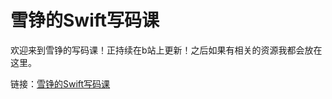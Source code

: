# 雪铮的Swift写码课

欢迎来到雪铮的写码课！正持续在b站上更新！之后如果有相关的资源我都会放在这里。

链接：[雪铮的Swift写码课](https://space.bilibili.com/23849388/channel/collectiondetail?sid=487884)
